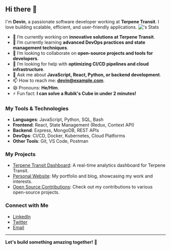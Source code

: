 ## Hi there 👋

I'm **Devin**, a passionate software developer working at **Terpene Transit**. I love building scalable, efficient, and user-friendly applications.
![<DevinBeu>'s Stats](https://github-readme-stats.vercel.app/api?username=<username>&theme=vue-dark&show_icons=true&hide_border=true&count_private=true)

- 🔭 I’m currently working on **innovative solutions at Terpene Transit**.
- 🌱 I’m currently learning **advanced DevOps practices and state management techniques**.
- 👯 I’m looking to collaborate on **open-source projects and tools for developers**.
- 🤔 I’m looking for help with **optimizing CI/CD pipelines and cloud infrastructure**.
- 💬 Ask me about **JavaScript, React, Python, or backend development**.
- 📫 How to reach me: **devin@example.com**.
- 😄 Pronouns: **He/Him**.
- ⚡ Fun fact: **I can solve a Rubik's Cube in under 2 minutes!**

### My Tools & Technologies
- **Languages**: JavaScript, Python, SQL, Bash
- **Frontend**: React, State Management (Redux, Context API)
- **Backend**: Express, MongoDB, REST APIs
- **DevOps**: CI/CD, Docker, Kubernetes, Cloud Platforms
- **Other Tools**: Git, VS Code, Postman

### My Projects
- [Terpene Transit Dashboard](https://github.com/DevinBeu/terpene-dashboard): A real-time analytics dashboard for Terpene Transit.
- [Personal Website](https://devinbeu.com): My portfolio and blog, showcasing my work and interests.
- [Open Source Contributions](https://github.com/DevinBeu): Check out my contributions to various open-source projects.

### Connect with Me
- [LinkedIn](https://linkedin.com/in/devinbeu)
- [Twitter](https://twitter.com/devinbeu)
- [Email](mailto:devin@example.com)

---

**Let's build something amazing together!** 🚀
